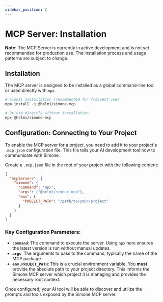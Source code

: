 ```yaml
---
sidebar_position: 2
---
```


# MCP Server: Installation

**Note:** The MCP Server is currently in active development and is not yet recommended for production use. The installation process and usage patterns are subject to change.

## Installation

The MCP server is designed to be installed as a global command-line tool or used directly with `npx`.

```bash
# Global installation (recommended for frequent use)
npm install -g @helmi/simone-mcp

# Or use directly without installation
npx @helmi/simone-mcp
```

## Configuration: Connecting to Your Project

To enable the MCP server for a project, you need to add it to your project's `.mcp.json` configuration file. This file tells your AI development tool how to communicate with Simone.

Create a `.mcp.json` file in the root of your project with the following content:

```json
{
  "mcpServers": {
    "simone": {
      "command": "npx",
      "args": ["@helmi/simone-mcp"],
      "env": {
        "PROJECT_PATH": "/path/to/your/project"
      }
    }
  }
}
```

### Key Configuration Parameters:

*   **`command`**: The command to execute the server. Using `npx` here ensures the latest version is run without manual updates.
*   **`args`**: The arguments to pass to the command, typically the name of the MCP package.
*   **`env.PROJECT_PATH`**: This is a crucial environment variable. You **must** provide the absolute path to your project directory. This informs the Simone MCP server which project it is managing and provides the necessary root context.

Once configured, your AI tool will be able to discover and utilize the prompts and tools exposed by the Simone MCP server.